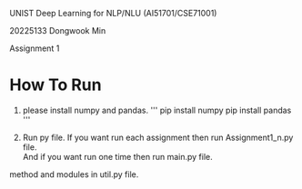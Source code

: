 UNIST Deep Learning for NLP/NLU (AI51701/CSE71001)  

20225133 Dongwook Min  

Assignment 1    

# How To Run
1. please install numpy and pandas. 
'''
pip install numpy
pip install pandas
'''

2. Run py file. 
If you want run each assignment then run Assignment1_n.py file.  
And if you want run one time then run main.py file.  
  
  
method and modules in util.py file. 
